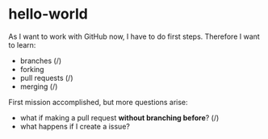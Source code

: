 # hello-world
As I want to work with GitHub now, I have to do first steps. Therefore I want to learn:
* branches (/)
* forking
* pull requests (/)
* merging (/)

First mission accomplished, but more questions arise:
* what if making a pull request **without branching before**? (/)
* what happens if I create a issue?
